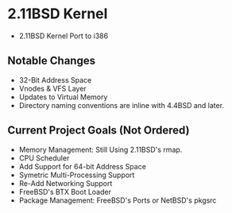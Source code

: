 # 2.11BSD Kernel

- 2.11BSD Kernel Port to i386

## Notable Changes

- 32-Bit Address Space
- Vnodes & VFS Layer
- Updates to Virtual Memory
- Directory naming conventions are inline with 4.4BSD and later.

## Current Project Goals (Not Ordered)

- Memory Management: Still Using 2.11BSD's rmap.
- CPU Scheduler
- Add Support for 64-bit Address Space
- Symetric Multi-Processing Support
- Re-Add Networking Support
- FreeBSD's BTX Boot Loader
- Package Management: FreeBSD's Ports or NetBSD's pkgsrc